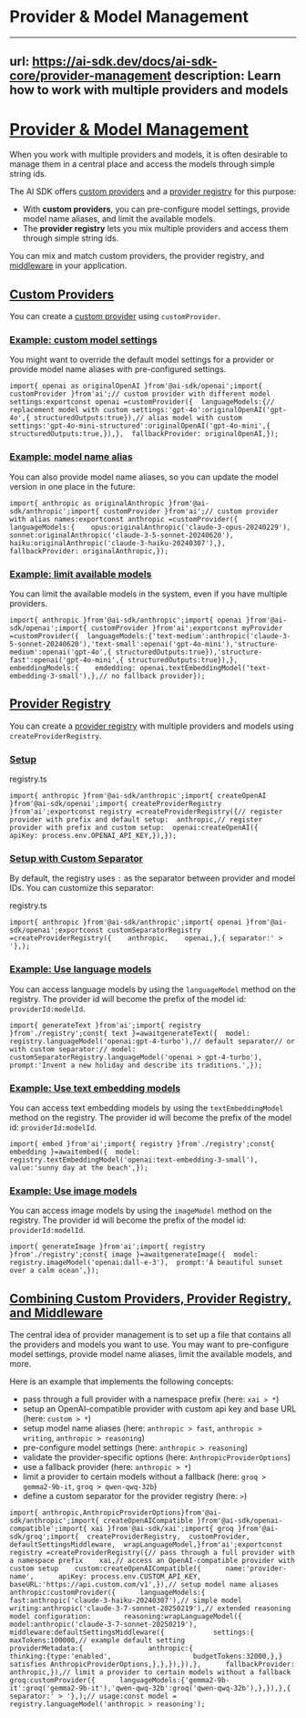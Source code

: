 # Provider & Model Management


---
url: https://ai-sdk.dev/docs/ai-sdk-core/provider-management
description: Learn how to work with multiple providers and models
---


# [Provider & Model Management](#provider--model-management)


When you work with multiple providers and models, it is often desirable to manage them in a central place and access the models through simple string ids.

The AI SDK offers [custom providers](/docs/reference/ai-sdk-core/custom-provider) and a [provider registry](/docs/reference/ai-sdk-core/provider-registry) for this purpose:

-   With **custom providers**, you can pre-configure model settings, provide model name aliases, and limit the available models.
-   The **provider registry** lets you mix multiple providers and access them through simple string ids.

You can mix and match custom providers, the provider registry, and [middleware](/docs/ai-sdk-core/middleware) in your application.


## [Custom Providers](#custom-providers)


You can create a [custom provider](/docs/reference/ai-sdk-core/custom-provider) using `customProvider`.


### [Example: custom model settings](#example-custom-model-settings)


You might want to override the default model settings for a provider or provide model name aliases with pre-configured settings.

```
import{ openai as originalOpenAI }from'@ai-sdk/openai';import{ customProvider }from'ai';// custom provider with different model settings:exportconst openai =customProvider({  languageModels:{// replacement model with custom settings:'gpt-4o':originalOpenAI('gpt-4o',{ structuredOutputs:true}),// alias model with custom settings:'gpt-4o-mini-structured':originalOpenAI('gpt-4o-mini',{      structuredOutputs:true,}),},  fallbackProvider: originalOpenAI,});
```


### [Example: model name alias](#example-model-name-alias)


You can also provide model name aliases, so you can update the model version in one place in the future:

```
import{ anthropic as originalAnthropic }from'@ai-sdk/anthropic';import{ customProvider }from'ai';// custom provider with alias names:exportconst anthropic =customProvider({  languageModels:{    opus:originalAnthropic('claude-3-opus-20240229'),    sonnet:originalAnthropic('claude-3-5-sonnet-20240620'),    haiku:originalAnthropic('claude-3-haiku-20240307'),},  fallbackProvider: originalAnthropic,});
```


### [Example: limit available models](#example-limit-available-models)


You can limit the available models in the system, even if you have multiple providers.

```
import{ anthropic }from'@ai-sdk/anthropic';import{ openai }from'@ai-sdk/openai';import{ customProvider }from'ai';exportconst myProvider =customProvider({  languageModels:{'text-medium':anthropic('claude-3-5-sonnet-20240620'),'text-small':openai('gpt-4o-mini'),'structure-medium':openai('gpt-4o',{ structuredOutputs:true}),'structure-fast':openai('gpt-4o-mini',{ structuredOutputs:true}),},  embeddingModels:{    emdedding: openai.textEmbeddingModel('text-embedding-3-small'),},// no fallback provider});
```


## [Provider Registry](#provider-registry)


You can create a [provider registry](/docs/reference/ai-sdk-core/provider-registry) with multiple providers and models using `createProviderRegistry`.


### [Setup](#setup)


registry.ts

```
import{ anthropic }from'@ai-sdk/anthropic';import{ createOpenAI }from'@ai-sdk/openai';import{ createProviderRegistry }from'ai';exportconst registry =createProviderRegistry({// register provider with prefix and default setup:  anthropic,// register provider with prefix and custom setup:  openai:createOpenAI({    apiKey: process.env.OPENAI_API_KEY,}),});
```


### [Setup with Custom Separator](#setup-with-custom-separator)


By default, the registry uses `:` as the separator between provider and model IDs. You can customize this separator:

registry.ts

```
import{ anthropic }from'@ai-sdk/anthropic';import{ openai }from'@ai-sdk/openai';exportconst customSeparatorRegistry =createProviderRegistry({    anthropic,    openai,},{ separator:' > '},);
```


### [Example: Use language models](#example-use-language-models)


You can access language models by using the `languageModel` method on the registry. The provider id will become the prefix of the model id: `providerId:modelId`.

```
import{ generateText }from'ai';import{ registry }from'./registry';const{ text }=awaitgenerateText({  model: registry.languageModel('openai:gpt-4-turbo'),// default separator// or with custom separator:// model: customSeparatorRegistry.languageModel('openai > gpt-4-turbo'),  prompt:'Invent a new holiday and describe its traditions.',});
```


### [Example: Use text embedding models](#example-use-text-embedding-models)


You can access text embedding models by using the `textEmbeddingModel` method on the registry. The provider id will become the prefix of the model id: `providerId:modelId`.

```
import{ embed }from'ai';import{ registry }from'./registry';const{ embedding }=awaitembed({  model: registry.textEmbeddingModel('openai:text-embedding-3-small'),  value:'sunny day at the beach',});
```


### [Example: Use image models](#example-use-image-models)


You can access image models by using the `imageModel` method on the registry. The provider id will become the prefix of the model id: `providerId:modelId`.

```
import{ generateImage }from'ai';import{ registry }from'./registry';const{ image }=awaitgenerateImage({  model: registry.imageModel('openai:dall-e-3'),  prompt:'A beautiful sunset over a calm ocean',});
```


## [Combining Custom Providers, Provider Registry, and Middleware](#combining-custom-providers-provider-registry-and-middleware)


The central idea of provider management is to set up a file that contains all the providers and models you want to use. You may want to pre-configure model settings, provide model name aliases, limit the available models, and more.

Here is an example that implements the following concepts:

-   pass through a full provider with a namespace prefix (here: `xai > *`)
-   setup an OpenAI-compatible provider with custom api key and base URL (here: `custom > *`)
-   setup model name aliases (here: `anthropic > fast`, `anthropic > writing`, `anthropic > reasoning`)
-   pre-configure model settings (here: `anthropic > reasoning`)
-   validate the provider-specific options (here: `AnthropicProviderOptions`)
-   use a fallback provider (here: `anthropic > *`)
-   limit a provider to certain models without a fallback (here: `groq > gemma2-9b-it`, `groq > qwen-qwq-32b`)
-   define a custom separator for the provider registry (here: `>`)

```
import{ anthropic,AnthropicProviderOptions}from'@ai-sdk/anthropic';import{ createOpenAICompatible }from'@ai-sdk/openai-compatible';import{ xai }from'@ai-sdk/xai';import{ groq }from'@ai-sdk/groq';import{  createProviderRegistry,  customProvider,  defaultSettingsMiddleware,  wrapLanguageModel,}from'ai';exportconst registry =createProviderRegistry({// pass through a full provider with a namespace prefix    xai,// access an OpenAI-compatible provider with custom setup    custom:createOpenAICompatible({      name:'provider-name',      apiKey: process.env.CUSTOM_API_KEY,      baseURL:'https://api.custom.com/v1',}),// setup model name aliases    anthropic:customProvider({      languageModels:{        fast:anthropic('claude-3-haiku-20240307'),// simple model        writing:anthropic('claude-3-7-sonnet-20250219'),// extended reasoning model configuration:        reasoning:wrapLanguageModel({          model:anthropic('claude-3-7-sonnet-20250219'),          middleware:defaultSettingsMiddleware({            settings:{              maxTokens:100000,// example default setting              providerMetadata:{                anthropic:{                  thinking:{type:'enabled',                    budgetTokens:32000,},} satisfies AnthropicProviderOptions,},},}),}),},      fallbackProvider: anthropic,}),// limit a provider to certain models without a fallback    groq:customProvider({      languageModels:{'gemma2-9b-it':groq('gemma2-9b-it'),'qwen-qwq-32b':groq('qwen-qwq-32b'),},}),},{ separator:' > '},);// usage:const model = registry.languageModel('anthropic > reasoning');
```
